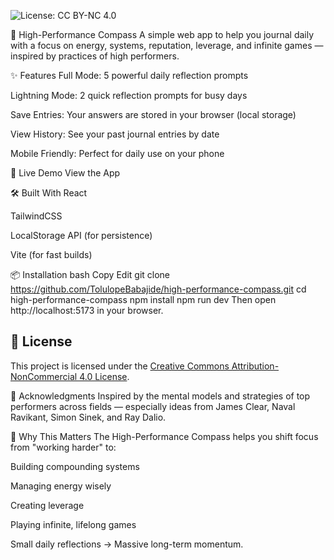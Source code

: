 ![License: CC BY-NC 4.0](https://img.shields.io/badge/License-CC%20BY--NC%204.0-lightgrey.svg)


🧭 High-Performance Compass
A simple web app to help you journal daily with a focus on energy, systems, reputation, leverage, and infinite games — inspired by practices of high performers.

✨ Features
Full Mode: 5 powerful daily reflection prompts

Lightning Mode: 2 quick reflection prompts for busy days

Save Entries: Your answers are stored in your browser (local storage)

View History: See your past journal entries by date

Mobile Friendly: Perfect for daily use on your phone

🚀 Live Demo
View the App

🛠 Built With
React

TailwindCSS

LocalStorage API (for persistence)

Vite (for fast builds)

📦 Installation
bash
Copy
Edit
git clone https://github.com/TolulopeBabajide/high-performance-compass.git
cd high-performance-compass
npm install
npm run dev
Then open http://localhost:5173 in your browser.

## 📜 License
This project is licensed under the [Creative Commons Attribution-NonCommercial 4.0 License](LICENSE).


🙌 Acknowledgments
Inspired by the mental models and strategies of top performers across fields — especially ideas from James Clear, Naval Ravikant, Simon Sinek, and Ray Dalio.

🧠 Why This Matters
The High-Performance Compass helps you shift focus from "working harder" to:

Building compounding systems

Managing energy wisely

Creating leverage

Playing infinite, lifelong games

Small daily reflections → Massive long-term momentum.
